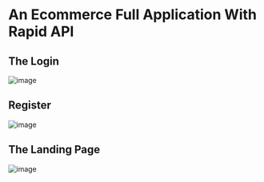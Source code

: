 # An Ecommerce Full Application With Rapid API


## The Login
![image](https://github.com/user-attachments/assets/e414bc51-145e-4715-97a2-e210c3e1569f)

## Register
![image](https://github.com/user-attachments/assets/c688946e-16de-48da-8145-e0bead1b97bf)

## The Landing Page
![image](https://github.com/user-attachments/assets/fa5f4916-6c92-4429-b048-da0e4cff4932)




